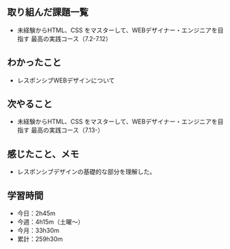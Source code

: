  ## 取り組んだ課題一覧
- 未経験からHTML、CSS をマスターして、WEBデザイナー・エンジニアを目指す 最高の実践コース（7.2-7.12）
## わかったこと
- レスポンシブWEBデザインについて
## 次やること
- 未経験からHTML、CSS をマスターして、WEBデザイナー・エンジニアを目指す 最高の実践コース（7.13-）
## 感じたこと、メモ
 -  レスポンシブデザインの基礎的な部分を理解した。    
## 学習時間
- 今日：2h45m
- 今週：4h15m（土曜〜）
- 今月：33h30m
- 累計：259h30m